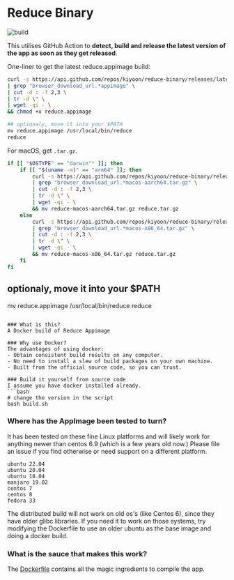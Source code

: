 # Reduce Binary
![build](https://github.com/kiyoon/reduce-binary/actions/workflows/check_app_version.yml/badge.svg)

This utilises GitHub Action to **detect, build and release the latest version of the app as soon as they get released**.

One-liner to get the latest reduce.appimage build:
```bash
curl -s https://api.github.com/repos/kiyoon/reduce-binary/releases/latest \
| grep "browser_download_url.*appimage" \
| cut -d : -f 2,3 \
| tr -d \" \
| wget -qi - \
&& chmod +x reduce.appimage

## optionaly, move it into your $PATH
mv reduce.appimage /usr/local/bin/reduce
reduce
```

For macOS, get `.tar.gz`.

```bash
if [[ "$OSTYPE" == "darwin"* ]]; then
    if [[ "$(uname -m)" == "arm64" ]]; then
        curl -s https://api.github.com/repos/kiyoon/reduce-binary/releases/latest \
        | grep "browser_download_url.*macos-aarch64.tar.gz" \
        | cut -d : -f 2,3 \
        | tr -d \" \
        | wget -qi - \
        && mv reduce-macos-aarch64.tar.gz reduce.tar.gz
    else
        curl -s https://api.github.com/repos/kiyoon/reduce-binary/releases/latest \
        | grep "browser_download_url.*macos-x86_64.tar.gz" \
        | cut -d : -f 2,3 \
        | tr -d \" \
        | wget -qi - \
        && mv reduce-macos-x86_64.tar.gz reduce.tar.gz
    fi
fi
```

## optionaly, move it into your $PATH
mv reduce.appimage /usr/local/bin/reduce
reduce
```

### What is this?
A Docker build of Reduce Appimage

### Why use Docker?
The advantages of using docker:
- Obtain consistent build results on any computer.
- No need to install a slew of build packages on your own machine.
- Built from the official source code, so you can trust.

### Build it yourself from source code
I assume you have docker installed already.
```bash
# change the version in the script
bash build.sh
```

### Where has the AppImage been tested to turn?
It has been tested on these fine Linux platforms and will likely work for anything newer than centos 6.9 (which is a few years old now.) Please file an issue if you find otherwise or need support on a different platform.
```
ubuntu 22.04
ubuntu 20.04
ubuntu 18.04
manjaro 19.02
centos 7
centos 8
fedora 33
```
The distributed build will not work on old os's (like Centos 6), since they have older glibc libraries.
If you need it to work on those systems, try modifying the Dockerfile to use an older ubuntu as the base image and doing a docker build.

### What is the sauce that makes this work?
The [Dockerfile](Dockerfile) contains all the magic ingredients to compile the app.

